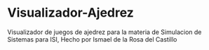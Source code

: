 # Visualizador-Ajedrez
Visualizador de juegos de ajedrez para la materia de Simulacion de Sistemas para ISI, Hecho por Ismael de la Rosa del Castillo
